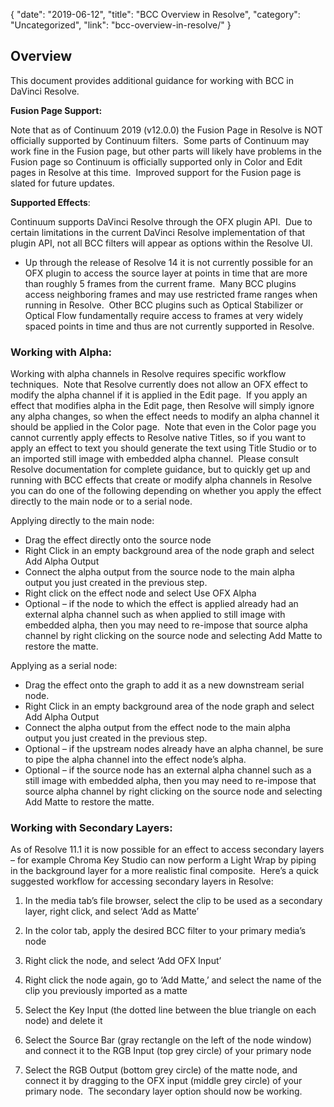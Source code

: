 {
"date": "2019-06-12",
"title": "BCC Overview in Resolve",
"category": "Uncategorized",
"link": "bcc-overview-in-resolve/"
}

 ## **Overview**


This document provides additional guidance for working with BCC in DaVinci Resolve.


**Fusion Page Support:**


Note that as of Continuum 2019 (v12.0.0) the Fusion Page in Resolve is NOT officially supported by Continuum filters.  Some parts of Continuum may work fine in the Fusion page, but other parts will likely have problems in the Fusion page so Continuum is officially supported only in Color and Edit pages in Resolve at this time.  Improved support for the Fusion page is slated for future updates.


**Supported Effects**:


Continuum supports DaVinci Resolve through the OFX plugin API.  Due to certain limitations in the current DaVinci Resolve implementation of that plugin API, not all BCC filters will appear as options within the Resolve UI.


* Up through the release of Resolve 14 it is not currently possible for an OFX plugin to access the source layer at points in time that are more than roughly 5 frames from the current frame.  Many BCC plugins access neighboring frames and may use restricted frame ranges when running in Resolve.  Other BCC plugins such as Optical Stabilizer or Optical Flow fundamentally require access to frames at very widely spaced points in time and thus are not currently supported in Resolve.


### **Working with Alpha**:


Working with alpha channels in Resolve requires specific workflow techniques.  Note that Resolve currently does not allow an OFX effect to modify the alpha channel if it is applied in the Edit page.  If you apply an effect that modifies alpha in the Edit page, then Resolve will simply ignore any alpha changes, so when the effect needs to modify an alpha channel it should be applied in the Color page.  Note that even in the Color page you cannot currently apply effects to Resolve native Titles, so if you want to apply an effect to text you should generate the text using Title Studio or to an imported still image with embedded alpha channel.  Please consult Resolve documentation for complete guidance, but to quickly get up and running with BCC effects that create or modify alpha channels in Resolve you can do one of the following depending on whether you apply the effect directly to the main node or to a serial node.


Applying directly to the main node:


* Drag the effect directly onto the source node
* Right Click in an empty background area of the node graph and select Add Alpha Output
* Connect the alpha output from the source node to the main alpha output you just created in the previous step.
* Right click on the effect node and select Use OFX Alpha
* Optional – if the node to which the effect is applied already had an external alpha channel such as when applied to still image with embedded alpha, then you may need to re-impose that source alpha channel by right clicking on the source node and selecting Add Matte to restore the matte.


Applying as a serial node:


* Drag the effect onto the graph to add it as a new downstream serial node.
* Right Click in an empty background area of the node graph and select Add Alpha Output
* Connect the alpha output from the effect node to the main alpha output you just created in the previous step.
* Optional – if the upstream nodes already have an alpha channel, be sure to pipe the alpha channel into the effect node’s alpha.
* Optional – if the source node has an external alpha channel such as a still image with embedded alpha, then you may need to re-impose that source alpha channel by right clicking on the source node and selecting Add Matte to restore the matte.


### **Working with Secondary Layers**:


As of Resolve 11.1 it is now possible for an effect to access secondary layers – for example Chroma Key Studio can now perform a Light Wrap by piping in the background layer for a more realistic final composite.  Here’s a quick suggested workflow for accessing secondary layers in Resolve:


1. In the media tab’s file browser, select the clip to be used as a secondary layer, right click, and select ‘Add as Matte’  

2. In the color tab, apply the desired BCC filter to your primary media’s node  

3. Right click the node, and select ‘Add OFX Input’  

4. Right click the node again, go to ‘Add Matte,’ and select the name of the clip you previously imported as a matte  

5. Select the Key Input (the dotted line between the blue triangle on each node) and delete it  

6. Select the Source Bar (gray rectangle on the left of the node window) and connect it to the RGB Input (top grey circle) of your primary node  

7. Select the RGB Output (bottom grey circle) of the matte node, and connect it by dragging to the OFX input (middle grey circle) of your primary node.  The secondary layer option should now be working.



